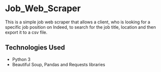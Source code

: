 # Job_Web_Scraper
This is a simple job web scraper that allows a client, who is looking for a specific job position on Indeed, to search for the job title, location and then export it to a csv file.

## Technologies Used
- Python 3
- Beautiful Soup, Pandas and Requests libraries

